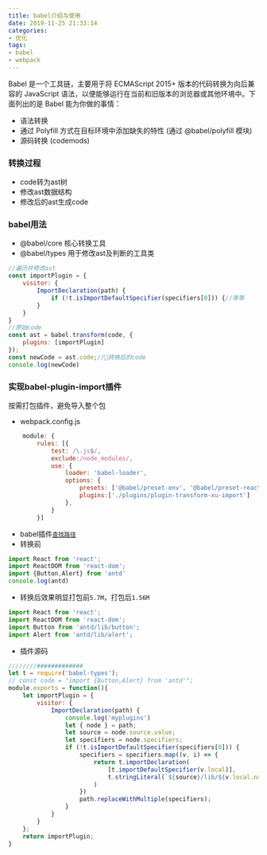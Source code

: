 ```yaml
---
title: babel介绍与使用
date: 2019-11-25 21:33:14
categories:
- 优化
tags:
- babel
- webpack
---
```


Babel 是一个工具链，主要用于将 ECMAScript 2015+ 版本的代码转换为向后兼容的 JavaScript 语法，以便能够运行在当前和旧版本的浏览器或其他环境中。下面列出的是 Babel 能为你做的事情：

* 语法转换
* 通过 Polyfill 方式在目标环境中添加缺失的特性 (通过 @babel/polyfill 模块)
* 源码转换 (codemods)

<!-- more -->
### 转换过程
* code转为ast树
* 修改ast数据结构
* 修改后的ast生成code

### babel用法
* @babel/core 核心转换工具
* @babel/types 用于修改ast及判断的工具类
```javascript
//遍历并修改ast
const importPlugin = {
    visitor: {
        ImportDeclaration(path) {
            if (!t.isImportDefaultSpecifier(specifiers[0])) {//等等
        }
    }
}
//原始code
const ast = babel.transform(code, {
    plugins: [importPlugin]
});
const newCode = ast.code;//转换后的code
console.log(newCode)
```

### 实现babel-plugin-import插件
按需打包插件，避免导入整个包
* webpack.config.js
```javascript
    module: {
        rules: [{
            test: /\.js$/,
            exclude:/node_modules/,
            use: {
                loader: 'babel-loader',
                options: {
                    presets: ['@babel/preset-env', '@babel/preset-react'],
                    plugins:['./plugins/plugin-transform-xu-import']
                },
            }
        }]
```
* babel插件[`查找路径`](https://babeljs.io/docs/en/options#plugin-and-preset-options)
* 转换前
```javascript
import React from 'react';
import ReactDOM from 'react-dom';
import {Button,Alert} from 'antd'
console.log(antd)
```
* 转换后效果明显打包前`5.7M`，打包后`1.56M`
```javascript
import React from 'react';
import ReactDOM from 'react-dom';
import Button from 'antd/lib/button';
import Alert from 'antd/lib/alert';
```
* 插件源码
```javascript
////////#############
let t = require('babel-types');
// const code = "import {Button,Alert} from 'antd'";
module.exports = function(){
    let importPlugin = {
        visitor: {
            ImportDeclaration(path) {
                console.log('myplugins')
                let { node } = path;
                let source = node.source.value;
                let specifiers = node.specifiers;
                if (!t.isImportDefaultSpecifier(specifiers[0])) {
                    specifiers = specifiers.map((v, i) => {
                        return t.importDeclaration(
                            [t.importDefaultSpecifier(v.local)],
                            t.stringLiteral(`${source}/lib/${v.local.name.toLowerCase()}`)
                        )
                    })
                    path.replaceWithMultiple(specifiers);
                }
            }
        }
    };
    return importPlugin;
}
```